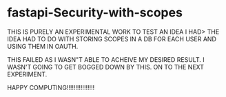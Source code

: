 # fastapi-Security-with-scopes

THIS IS PURELY AN EXPERIMENTAL WORK TO TEST AN IDEA I HAD>
THE IDEA HAD TO DO WITH STORING SCOPES IN A DB FOR EACH USER AND USING THEM IN OAUTH.

THIS FAILED AS I WASN"T ABLE TO ACHEIVE MY DESIRED RESULT. I WASN'T GOING TO GET BOGGED DOWN BY THIS.
ON TO THE NEXT EXPERIMENT.

HAPPY COMPUTING!!!!!!!!!!!!!!!!
